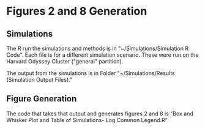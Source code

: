 # Figures 2 and 8 Generation

## Simulations
The R run the simulations and methods is in "~/Simulations/Simulation R Code". Each file is for a different simulation scenario. These were run on the Harvard Odyssey Cluster ("general" partition). 

The output from the simulations is in Folder "~/Simulations/Results (Simulation Output Files)." 

## Figure Generation
The code that takes that output and generates figures 2 and 8 is "Box and Whisker Plot and Table of Simulations- Log Common Legend.R"